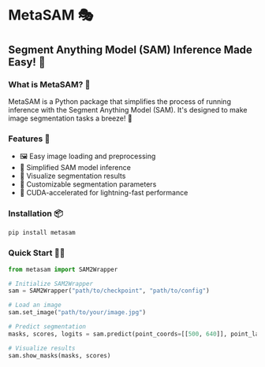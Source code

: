 # MetaSAM 🎭

## Segment Anything Model (SAM) Inference Made Easy! 🚀

### What is MetaSAM? 🤔

MetaSAM is a Python package that simplifies the process of running inference with the Segment Anything Model (SAM). It's designed to make image segmentation tasks a breeze! 🌟

### Features 🌈

- 🖼️ Easy image loading and preprocessing
- 🧠 Simplified SAM model inference
- 🎨 Visualize segmentation results
- 🔧 Customizable segmentation parameters
- 🚀 CUDA-accelerated for lightning-fast performance

### Installation 📦

```bash
pip install metasam
```

### Quick Start 🏃‍♂️

```python
from metasam import SAM2Wrapper

# Initialize SAM2Wrapper
sam = SAM2Wrapper("path/to/checkpoint", "path/to/config")

# Load an image
sam.set_image("path/to/your/image.jpg")

# Predict segmentation
masks, scores, logits = sam.predict(point_coords=[[500, 640]], point_labels=[1])

# Visualize results
sam.show_masks(masks, scores)
```
